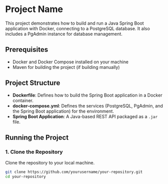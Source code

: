 # Project Name

This project demonstrates how to build and run a Java Spring Boot application with Docker, connecting to a PostgreSQL database. It also includes a PgAdmin instance for database management.

## Prerequisites

- Docker and Docker Compose installed on your machine
- Maven for building the project (if building manually)

## Project Structure

- **Dockerfile**: Defines how to build the Spring Boot application in a Docker container.
- **docker-compose.yml**: Defines the services (PostgreSQL, PgAdmin, and the Spring Boot application) for the environment.
- **Spring Boot Application**: A Java-based REST API packaged as a `.jar` file.

## Running the Project

### 1. Clone the Repository

Clone the repository to your local machine.

```bash
git clone https://github.com/yourusername/your-repository.git
cd your-repository
